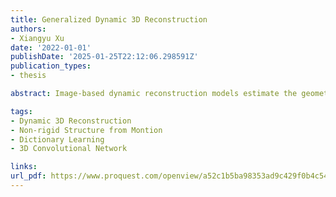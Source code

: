 ```yaml
---
title: Generalized Dynamic 3D Reconstruction
authors:
- Xiangyu Xu
date: '2022-01-01'
publishDate: '2025-01-25T22:12:06.298591Z'
publication_types:
- thesis

abstract: Image-based dynamic reconstruction models estimate the geometry (i.e. the Euclidean coordinates) of temporally evolving 3D points from 2D feature observations, striving to enrich the understanding and visualization of events captured by uncontrolled and heterogeneous imagery. Existing works on dynamic 3D reconstruction constrain geometry through ad-hoc priors or supervision through domain-specific datasets. We explore transformative graph-theoretic geometric formulations able to redefine the state of the art in robustness and accuracy. We also develop learningbased methods taking advantage of 3D deep network architecture to improve computational efficiency and reconstruction accuracy without losing generality. In doing so, we develop integrative frameworks combining rigorous geometric-based formulations along with data-driven 3D motion semantics. We also propose an framework that jointly learns feature detection, descriptor representation, and cross-frame matching based on weak supervision for relative camera pose estimation task which is also a fundamental building block for the dynamic reconstruction problem.

tags:
- Dynamic 3D Reconstruction
- Non-rigid Structure from Montion
- Dictionary Learning
- 3D Convolutional Network

links:
url_pdf: https://www.proquest.com/openview/a52c1b5ba98353ad9c429f0b4c54c4a7/1?pq-origsite=gscholar&cbl=18750&diss=y
---
```

